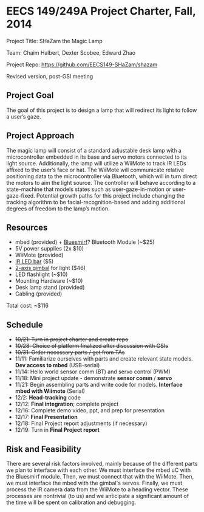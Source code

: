 EECS 149/249A Project Charter, Fall, 2014
=========================================
Project Title: SHaZam the Magic Lamp

Team: Chaim Halbert, Dexter Scobee, Edward Zhao

Project Repo: https://github.com/EECS149-SHaZam/shazam

Revised version, post-GSI meeting

## Project Goal
The goal of this project is to design a lamp that will redirect its light to follow a user’s gaze.


## Project Approach
The magic lamp will consist of a standard adjustable desk lamp with a microcontroller embedded in its base and servo motors connected to its light source. Additionally, the lamp will utilize a WiiMote to track IR LEDs affixed to the user’s face or hat. The WiiMote will communicate relative positioning data to the microcontroller via Bluetooth, which will in turn direct the motors to aim the light source. The controller will behave according to a state-machine that models states such as user-gaze-in-motion or user-gaze-fixed. Potential growth paths for this project include changing the tracking algorithm to be facial-recognition-based and adding additional degrees of freedom to the lamp’s motion.


## Resources
* mbed (provided) + [Bluesmirf](https://www.sparkfun.com/products/10938)? Bluetooth Module (~$25)
* 5V power supplies (2x $10)
* WiiMote (provided)
* [IR LED bar](http://www.monoprice.com/Product?seq=1&format=2&p_id=5669&CAWELAID=1329451925&CAGPSPN=pla&catargetid=320013720000066114&cadevice=c&gclid=Cj0KEQjwiJiiBRDh3Z-ctPfS5MgBEiQAAlkbQimVkChWKF0BtfEzTS-pzF3BSvLTc6MKdP7llvVJQGIaArIo8P8HAQ) ($5)
* [2-axis gimbal](http://www.dx.com/p/boscam-pan-tilt-camera-mount-gimbal-for-hd19-fpv-camera-recorder-w-servo-black-255234#.VEb5eovF-d4) for light ($46)
* LED flashlight (~$10)
* Mounting Hardware (~$10)
* Desk lamp stand (provided)
* Cabling (provided)

Total cost: ~$116


## Schedule
* ~~10/21: Turn in project charter and create repo~~
* ~~10/28: Choice of platform finalized after discussion with GSIs~~
* ~~10/31: Order necessary parts / get from TAs~~
* 11/11: Familiarize ourselves with parts and create relevant state models. **Dev access to mbed** (USB-serial)
* 11/14: Hello world sensor comm (BT) and servo control (PWM)
* 11/18: Mini project update - demonstrate **sensor comm** / **servo**
* 11/21: Begin assembling parts and write code for models. **Interface mbed with Wiimote** (Serial)
* 12/2: **Head-tracking** code
* 12/12: **Final integration**; complete project
* 12/16: Complete demo video, ppt, and prep for presentation
* 12/17: **Final Presentation**
* 12/18: Final Project report adjustments (if necessary)
* 12/19: Turn in **Final Project report**


## Risk and Feasibility
There are several risk factors involved, mainly because of the different parts we plan to interface with each other. We must interface the mbed uC with the Bluesmirf module. Then, we must connect that with the WiiMote. Then, we must interface the mbed with the gimbal's servos. Finally, we must process the IR camera data from the WiiMote to a heading vector. These processes are nontrivial (to us) and we anticipate a significant amount of the time will be spent on calibration and debugging.